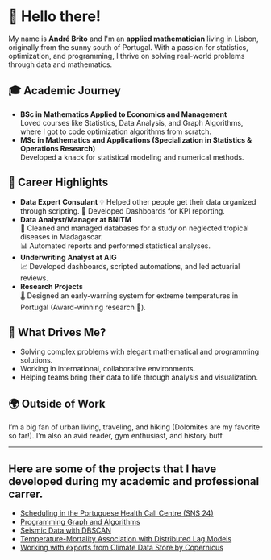 # 👋 Hello there!

My name is **André Brito** and I'm an **applied mathematician** living in Lisbon, originally from the sunny south of Portugal. With a passion for statistics, optimization, and programming, I thrive on solving real-world problems through data and mathematics.

## 🎓 Academic Journey
- **BSc in Mathematics Applied to Economics and Management**  
  Loved courses like Statistics, Data Analysis, and Graph Algorithms, where I got to code optimization algorithms from scratch.  
- **MSc in Mathematics and Applications (Specialization in Statistics & Operations Research)**  
  Developed a knack for statistical modeling and numerical methods.

## 🧪 Career Highlights
- **Data Expert Consulant**
  💡 Helped other people get their data organized through scripting. 
  🎯 Developed Dashboards for KPI reporting.
- **Data Analyst/Manager at BNITM**  
  🦠 Cleaned and managed databases for a study on neglected tropical diseases in Madagascar.  
  📊 Automated reports and performed statistical analyses.  
- **Underwriting Analyst at AIG**  
  📈 Developed dashboards, scripted automations, and led actuarial reviews.  
- **Research Projects**  
  🌡 Designed an early-warning system for extreme temperatures in Portugal (Award-winning research 🎉).

## 🌟 What Drives Me?
- Solving complex problems with elegant mathematical and programming solutions.  
- Working in international, collaborative environments.  
- Helping teams bring their data to life through analysis and visualization.

## 🌍 Outside of Work
I’m a big fan of urban living, traveling, and hiking (Dolomites are my favorite so far!). I’m also an avid reader, gym enthusiast, and history buff.

---

## Here are some of the projects that I have developed during my academic and professional carrer.

  - [Scheduling in the Portuguese Health Call Centre (SNS 24)](https://github.com/andrebrito0/Scheduling-in-a-Health-Call-Centre)
  - [Programming Graph and Algorithms]()
  - [Seismic Data with DBSCAN]()
  - [Temperature-Mortality Association with Distributed Lag Models]()
  - [Working with exports from Climate Data Store by Copernicus]()



